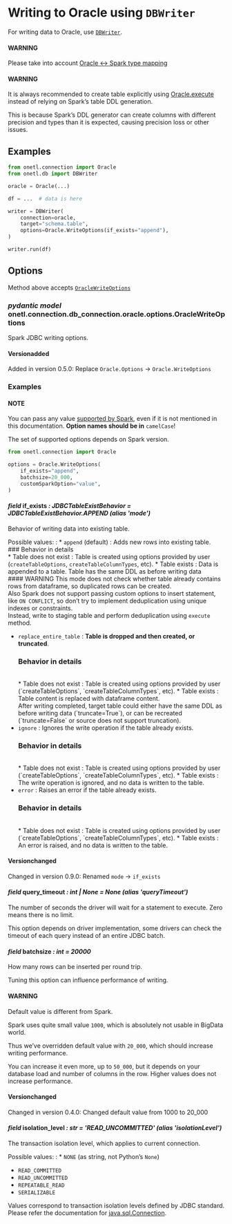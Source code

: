 <a id="oracle-write"></a>

# Writing to Oracle using `DBWriter`

For writing data to Oracle, use [`DBWriter`](../../../db/db_writer.md#onetl.db.db_writer.db_writer.DBWriter).

#### WARNING
Please take into account [Oracle <-> Spark type mapping](types.md#oracle-types)

#### WARNING
It is always recommended to create table explicitly using [Oracle.execute](execute.md#oracle-execute)
instead of relying on Spark’s table DDL generation.

This is because Spark’s DDL generator can create columns with different precision and types than it is expected,
causing precision loss or other issues.

## Examples

```python
from onetl.connection import Oracle
from onetl.db import DBWriter

oracle = Oracle(...)

df = ...  # data is here

writer = DBWriter(
    connection=oracle,
    target="schema.table",
    options=Oracle.WriteOptions(if_exists="append"),
)

writer.run(df)
```

## Options

Method above accepts  [`OracleWriteOptions`](#onetl.connection.db_connection.oracle.options.OracleWriteOptions)

### *pydantic model* onetl.connection.db_connection.oracle.options.OracleWriteOptions

Spark JDBC writing options.

#### Versionadded
Added in version 0.5.0: Replace `Oracle.Options` → `Oracle.WriteOptions`

### Examples

#### NOTE
You can pass any value
[supported by Spark](https://spark.apache.org/docs/latest/sql-data-sources-jdbc.html),
even if it is not mentioned in this documentation. **Option names should be in** `camelCase`!

The set of supported options depends on Spark version.

```python
from onetl.connection import Oracle

options = Oracle.WriteOptions(
    if_exists="append",
    batchsize=20_000,
    customSparkOption="value",
)
```

<!-- !! processed by numpydoc !! -->

#### *field* if_exists *: JDBCTableExistBehavior* *= JDBCTableExistBehavior.APPEND* *(alias 'mode')*

Behavior of writing data into existing table.

Possible values:
: * `append` (default)
    : Adds new rows into existing table.
      <br/>
      ### Behavior in details
      <br/>
      * Table does not exist
        : Table is created using options provided by user
          (`createTableOptions`, `createTableColumnTypes`, etc).
      * Table exists
        : Data is appended to a table. Table has the same DDL as before writing data
          <br/>
          #### WARNING
          This mode does not check whether table already contains
          rows from dataframe, so duplicated rows can be created.
          <br/>
          Also Spark does not support passing custom options to
          insert statement, like `ON CONFLICT`, so don’t try to
          implement deduplication using unique indexes or constraints.
          <br/>
          Instead, write to staging table and perform deduplication
          using `execute` method.
  * `replace_entire_table`
    : **Table is dropped and then created, or truncated**.
      <br/>
      ### Behavior in details
      <br/>
      * Table does not exist
        : Table is created using options provided by user
          (`createTableOptions`, `createTableColumnTypes`, etc).
      * Table exists
        : Table content is replaced with dataframe content.
          <br/>
          After writing completed, target table could either have the same DDL as
          before writing data (`truncate=True`), or can be recreated (`truncate=False`
          or source does not support truncation).
  * `ignore`
    : Ignores the write operation if the table already exists.
      <br/>
      ### Behavior in details
      <br/>
      * Table does not exist
        : Table is created using options provided by user
          (`createTableOptions`, `createTableColumnTypes`, etc).
      * Table exists
        : The write operation is ignored, and no data is written to the table.
  * `error`
    : Raises an error if the table already exists.
      <br/>
      ### Behavior in details
      <br/>
      * Table does not exist
        : Table is created using options provided by user
          (`createTableOptions`, `createTableColumnTypes`, etc).
      * Table exists
        : An error is raised, and no data is written to the table.

#### Versionchanged
Changed in version 0.9.0: Renamed `mode` → `if_exists`

<!-- !! processed by numpydoc !! -->

#### *field* query_timeout *: int | None* *= None* *(alias 'queryTimeout')*

The number of seconds the driver will wait for a statement to execute.
Zero means there is no limit.

This option depends on driver implementation,
some drivers can check the timeout of each query instead of an entire JDBC batch.

<!-- !! processed by numpydoc !! -->

#### *field* batchsize *: int* *= 20000*

How many rows can be inserted per round trip.

Tuning this option can influence performance of writing.

#### WARNING
Default value is different from Spark.

Spark uses quite small value `1000`, which is absolutely not usable
in BigData world.

Thus we’ve overridden default value with `20_000`,
which should increase writing performance.

You can increase it even more, up to `50_000`,
but it depends on your database load and number of columns in the row.
Higher values does not increase performance.

#### Versionchanged
Changed in version 0.4.0: Changed default value from 1000 to 20_000

<!-- !! processed by numpydoc !! -->

#### *field* isolation_level *: str* *= 'READ_UNCOMMITTED'* *(alias 'isolationLevel')*

The transaction isolation level, which applies to current connection.

Possible values:
: * `NONE` (as string, not Python’s `None`)
  * `READ_COMMITTED`
  * `READ_UNCOMMITTED`
  * `REPEATABLE_READ`
  * `SERIALIZABLE`

Values correspond to transaction isolation levels defined by JDBC standard.
Please refer the documentation for
[java.sql.Connection](https://docs.oracle.com/javase/8/docs/api/java/sql/Connection.html).

<!-- !! processed by numpydoc !! -->
